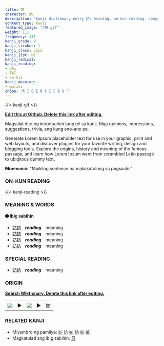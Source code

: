 ```yaml
---
title: 妨
character: 妨
description: "Kanji dictionary entry 妨: meaning, on-kun reading, compounds, origin, related kanji"
content_type: kanji
featured_image: "/妨.gif"
weight: 111
frequency: 111
kanji_grade: 9
kanji_strokes: 1
kanji_class: Jōyō
kanji_jlpt: N1
kanji_radical: 
kanji_reading: 
- DAI
- TAI
- oo-kii
kanji_meaning:
- malaki
chōon: "Ā Ī Ū Ē Ō ā ī ū ē ō ’"
---
```

[//]: # (Don't edit the line below. Kanji animated GIF code is automatically generated.)
{{< kanji-gif >}}

[//]: # (Edit below this line.)

**[Edit this at Github. Delete this link after editing.](https://github.com/tim0g/tim/tree/main/content/kanji/妨/index.md)**

Magsulat dito ng introduction tungkol sa kanji. Mga opinions, impressions, suggestions, trivia, ang kung ano-ano pa.

Generate Lorem Ipsum placeholder text for use in your graphic, print and web layouts, and discover plugins for your favorite writing, design and blogging tools. Explore the origins, history and meaning of the famous passage, and learn how Lorem Ipsum went from scrambled Latin passage to ubiqitous dummy text.
 
**Mnemonic:** "Maikling sentence na makakatulong sa pagsaulo."

### ON-KUN READING

[//]: # (Don't edit the line below. ON-KUN READING code is automatically generated.)
{{< kanji-reading >}}

### MEANING & WORDS

#### ➊ **Ibig sabihin**
  - [妨](../妨)[妨](../妨)　***reading***　meaning
  - [妨](../妨)[妨](../妨)　***reading***　meaning
  - [妨](../妨)[妨](../妨)　***reading***　meaning
  - [妨](../妨)[妨](../妨)　***reading***　meaning

### SPECIAL READING
  - [妨](../妨)[妨](../妨)　***reading***　meaning

### ORIGIN

**[Search Wiktionary. Delete this link after editing.](https://wiktionary.org/wiki/妨)**
<table class="kanji-table"><tr><td>
<img src="60px-妨-bronze.svg.png">
</td><td>▶</td><td>
<img src="60px-妨-oracle.svg.png">
</td><td>▶</td>
<td class="kanji-origin">妨</td>
</tr></table>

### RELATED KANJI
- Miyembro ng pamilya: [妨](../妨) [妨](../妨) [妨](../妨) [妨](../妨) [妨](../妨) [娘](../娘)
- Magkatulad ang ibig sabihin: [日](../日)
